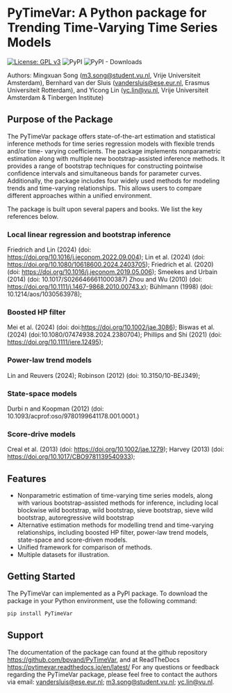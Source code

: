 # PyTimeVar: A Python package for Trending Time-Varying Time Series Models
<!-- badges: start -->
[![License: GPL v3](https://img.shields.io/badge/License-GPLv3-blue.svg)](https://www.gnu.org/licenses/gpl-3.0)
![PyPI](https://img.shields.io/pypi/v/PyTimeVar?label=pypi%20package)
![PyPI - Downloads](https://img.shields.io/pypi/dm/PyTimeVar)
<!-- badges: end -->

Authors: Mingxuan Song (m3.song@student.vu.nl, Vrije Universiteit Amsterdam), Bernhard van der Sluis (vandersluis@ese.eur.nl, Erasmus Universiteit Rotterdam), and Yicong Lin (yc.lin@vu.nl, Vrije Universiteit Amsterdam & Tinbergen Institute)

## Purpose of the Package

The PyTimeVar package offers state-of-the-art estimation and statistical inference methods for time series regression models with flexible trends and/or time-
varying coefficients. The package implements nonparametric estimation along with multiple new bootstrap-assisted inference methods.
It provides a range of bootstrap techniques for constructing pointwise confidence intervals and simultaneous bands for parameter curves.
Additionally, the package includes four widely used methods for modeling trends and time-varying relationships.
This allows users to compare different approaches within a unified environment.

The package is built upon several papers and books. We list the key references below.

### Local linear regression and bootstrap inference
Friedrich and Lin (2024) (doi: https://doi.org/10.1016/j.jeconom.2022.09.004);
Lin et al. (2024) (doi: https://doi.org/10.1080/10618600.2024.2403705);
Friedrich et al. (2020) (doi: https://doi.org/10.1016/j.jeconom.2019.05.006);
Smeekes and Urbain (2014) (doi: 10.1017/S0266466611000387)
Zhou and Wu (2010) (doi: https://doi.org/10.1111/j.1467-9868.2010.00743.x);
Bühlmann (1998) (doi: 10.1214/aos/1030563978);


### Boosted HP filter
Mei et al. (2024) (doi: doi:https://doi.org/10.1002/jae.3086);
Biswas et al. (2024) (doi:10.1080/07474938.2024.2380704);
Phillips and Shi (2021) (doi: https://doi.org/10.1111/iere.12495);


### Power-law trend models
Lin and Reuvers (2024);
Robinson (2012) (doi: 10.3150/10-BEJ349);


### State-space models
Durbi
n and Koopman (2012) (doi: 10.1093/acprof:oso/9780199641178.001.0001.)

### Score-drive models
Creal et al. (2013) (doi: https://doi.org/10.1002/jae.1279);
Harvey (2013) (doi: https://doi.org/10.1017/CBO9781139540933);

## Features

- Nonparametric estimation of time-varying time series models, along with various bootstrap-assisted methods for inference, including local blockwise wild bootstrap, wild bootstrap, sieve bootstrap, sieve wild bootstrap, autoregressive wild bootstrap
- Alternative estimation methods for modelling trend and time-varying relationships, including boosted HP filter, power-law trend models, state-space and score-driven models.
- Unified framework for comparison of methods.
- Multiple datasets for illustration.

## Getting Started

The PyTimeVar can implemented as a PyPI package. To download the package in your Python environment, use the following command:
```python
pip install PyTimeVar
```

## Support
The documentation of the package can found at the github repository https://github.com/bpvand/PyTimeVar, and at ReadTheDocs https://pytimevar.readthedocs.io/en/latest/
For any questions or feedback regarding the PyTimeVar package, please feel free to contact the authors via email: vandersluis@ese.eur.nl; m3.song@student.vu.nl; yc.lin@vu.nl.

